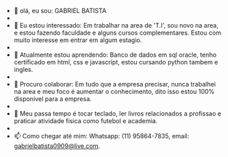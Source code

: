 - 👋 olá, eu sou:  GABRIEL BATISTA
- 
- 👀 Eu estou interessado: Em trabalhar na area de 'T.I', sou novo na area, e estou fazendo faculdade e alguns cursos complementares. Estou com muito interesse em entrar em algum estagio. 
-
- 🌱 Atualmente estou aprendendo: Banco de dados em sql oracle, tenho certificado em html, css e javascript, estou cursando python tambem e ingles.
-
- 🏬 Procuro colaborar: Em tudo que a empresa precisar, nunca trabalhei na area e meu foco é aumentar o conhecimento, dito isso estou 100% disponivel para a empresa.
-
- 🎹 Meu passa tempo é tocar teclado, ler livros relacionados a profissao e praticar atividade fisica como futebol e academia.
-
- 📫 Como chegar até mim: Whatsapp: (11) 95864-7835, email: gabrielbatista0909@live.com.  


